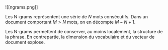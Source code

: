 

![[ngrams.png]]

Les N-grams représentent une série de $N$ mots consécutifs. Dans un document comportant $M \gt N$ mots, on en décompte $M-N+1$.

Les N-grams permettent de conserver, au moins localement, la structure de la phrase. En contrepartie, la dimension du vocabulaire et du vecteur de document explose.